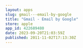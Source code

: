 ```yaml
---
layout: apps
slug: gmail---email-by-google
title: "Gmail - Email by Google"
store: apple
app_id: 422689480
date: 2023-09-20T21:03:59Z
published: 2011-11-02T17:13:30Z
---
```

